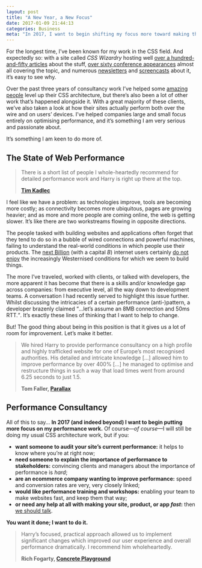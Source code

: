 ```yaml
---
layout: post
title: "A New Year, a New Focus"
date: 2017-01-09 21:44:13
categories: Business
meta: "In 2017, I want to begin shifting my focus more toward making things fast"
---
```


For the longest time, I’ve been known for my work in the CSS field. And
expectedly so: with a site called _CSS Wizardry_ hosting well [over a
hundred-and-fifty articles](/archive/) about the stuff, [over sixty conference
appearances](/speaking/) almost all covering the topic, and numerous
[newsletters](/newsletter/) and
[screencasts](https://www.youtube.com/user/csswizardry) about it, it’s easy to
see why.

Over the past three years of consultancy work I’ve helped some [amazing
people](/#section:clients) level up their CSS architecture, but there’s also
been a lot of other work that’s happened alongside it. With a great majority of
these clients, we’ve also taken a look at how their sites actually perform both
over the wire and on users’ devices. I’ve helped companies large and small focus
entirely on optimising performance, and it’s something I am very serious and
passionate about.

It’s something I am keen to do more of.

## The State of Web Performance

<blockquote class="pull-quote  pull-quote--context-alt" id="quote:tim-kadlec">
  <p>There is a short list of people I whole-heartedly recommend for detailed
  performance work and Harry is right up there at the top.</p>
  <b class="source  pull-quote__source"><a href="https://timkadlec.com/">Tim Kadlec</a></b>
</blockquote>

I feel like we have a problem: as technologies improve, tools are becoming more
costly; as connectivity becomes more ubiquitous, pages are growing heavier; and
as more and more people are coming online, the web is getting slower. It’s like
there are two workstreams flowing in opposite directions.

The people tasked with building websites and applications often forget that they
tend to do so in a bubble of wired connections and powerful machines, failing to
understand the real-world conditions in which people use their products. The
[next Billion](https://qz.com/on/the-next-billion/) (with a capital <i>B</i>)
internet users certainly [do not enjoy](https://www.webworldwide.io/) the
increasingly Westernised conditions for which we seem to build things.

The more I’ve traveled, worked with clients, or talked with developers, the more
apparent it has become that there is a skills and/or knowledge gap across
companies: from executive level, all the way down to development teams. A
conversation I had recently served to highlight this issue further. Whilst
discussing the intricacies of a certain performance (anti-)pattern, a developer
brazenly claimed <q>…let’s assume an 8MB connection and 50ms RTT.</q>. It’s
exactly these lines of thinking that I want to help to change.

But! The good thing about being in this position is that it gives us a lot of
room for improvement. Let’s make it better.

<blockquote class="pull-quote" id="quote:parallax">
  <p>We hired Harry to provide performance consultancy on a high profile and
  highly trafficked website for one of Europe’s most recognised authorities. His
  detailed and intricate knowledge […] allowed him to improve performance by
  over 400% […] he managed to optimise and restructure things in such a way that
  load times went from around 6.25 seconds to just 1.5.</p>
  <b class="source  pull-quote__source">Tom Faller, <a href="http://parall.ax/">Parallax</a></b>
</blockquote>

## Performance Consultancy

All of this to say… **In 2017 (and indeed beyond) I want to begin putting more
focus on my performance work.** Of course﻿—﻿_of course_﻿—﻿I
will still be doing my usual CSS architecture work, but if you:

* **want someone to audit your site’s current performance:** it helps to know
  where you’re at right now;
* **need someone to explain the importance of performance to stakeholders:**
  convincing clients and managers about the importance of performance is _hard_;
* **are an ecommerce company wanting to improve performance:** speed and
  conversion rates are very, very closely linked;
* **would like performance training and workshops:** enabling your team to make
  websites fast, and keep them that way;
* **or need any help at all with making your site, product, or app _fast_:**
  then [we should talk](/contact/).

**You want it done; I want to do it.**

<blockquote class="pull-quote" id="quote:rich-fogarty">
  <p>Harry’s focused, practical approach allowed us to implement significant
  changes which improved our user experience and overall performance
  dramatically. I recommend him wholeheartedly.</p>
  <b class="source  pull-quote__source">Rich Fogarty, <a href="http://concreteplayground.com">Concrete Playground</a></b>
</blockquote>
